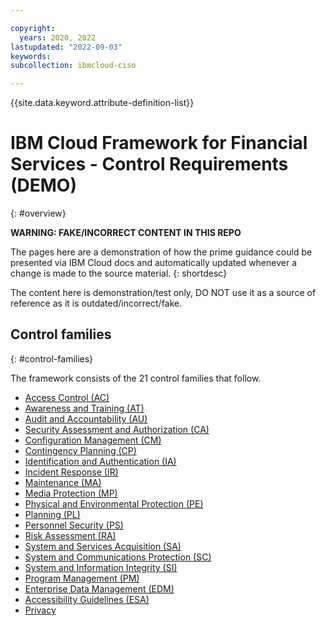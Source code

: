 ```yaml
---

copyright:
  years: 2020, 2022
lastupdated: "2022-09-03"
keywords: 
subcollection: ibmcloud-ciso

---
```




{{site.data.keyword.attribute-definition-list}}



# IBM Cloud Framework for Financial Services - Control Requirements (DEMO)
{: #overview}

**WARNING: FAKE/INCORRECT CONTENT IN THIS REPO**

The pages here are a demonstration of how the prime guidance could be presented via IBM Cloud docs and automatically updated whenever a change is made to the source material.
{: shortdesc}

The content here is demonstration/test only, DO NOT use it as a source of reference as it is outdated/incorrect/fake. 


## Control families
{: #control-families}

The framework consists of the 21 control families that follow.

- [Access Control (AC)](/docs/ibmcloud-ciso?topic=ibmcloud-ciso-ac-overview)
- [Awareness and Training (AT)](/docs/ibmcloud-ciso?topic=ibmcloud-ciso-at-overview)
- [Audit and Accountability (AU)](/docs/ibmcloud-ciso?topic=ibmcloud-ciso-au-overview)
- [Security Assessment and Authorization (CA)](/docs/ibmcloud-ciso?topic=ibmcloud-ciso-ca-overview)
- [Configuration Management (CM)](/docs/ibmcloud-ciso?topic=ibmcloud-ciso-cm-overview)
- [Contingency Planning (CP)](/docs/ibmcloud-ciso?topic=ibmcloud-ciso-cp-overview)
- [Identification and Authentication (IA)](/docs/ibmcloud-ciso?topic=ibmcloud-ciso-ia-overview)
- [Incident Response (IR)](/docs/ibmcloud-ciso?topic=ibmcloud-ciso-ir-overview)
- [Maintenance (MA)](/docs/ibmcloud-ciso?topic=ibmcloud-ciso-ma-overview)
- [Media Protection (MP)](/docs/ibmcloud-ciso?topic=ibmcloud-ciso-mp-overview)
- [Physical and Environmental Protection (PE)](/docs/ibmcloud-ciso?topic=ibmcloud-ciso-pe-overview)
- [Planning (PL)](/docs/ibmcloud-ciso?topic=ibmcloud-ciso-pl-overview)
- [Personnel Security (PS)](/docs/ibmcloud-ciso?topic=ibmcloud-ciso-ps-overview)
- [Risk Assessment (RA)](/docs/ibmcloud-ciso?topic=ibmcloud-ciso-ra-overview)
- [System and Services Acquisition (SA)](/docs/ibmcloud-ciso?topic=ibmcloud-ciso-sa-overview)
- [System and Communications Protection (SC)](/docs/ibmcloud-ciso?topic=ibmcloud-ciso-sc-overview)
- [System and Information Integrity (SI)](/docs/ibmcloud-ciso?topic=ibmcloud-ciso-si-overview)
- [Program Management (PM)](/docs/ibmcloud-ciso?topic=ibmcloud-ciso-pm-overview)
- [Enterprise Data Management (EDM)](/docs/ibmcloud-ciso?topic=ibmcloud-ciso-edm-overview)
- [Accessibility Guidelines (ESA)](/docs/ibmcloud-ciso?topic=ibmcloud-ciso-esa-overview)
- [Privacy](/docs/ibmcloud-ciso?topic=ibmcloud-ciso-privacy-overview)



